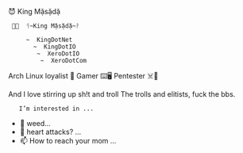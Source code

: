 😈 King Mặsặdặ

     🖕🏼  ᛩ~King Mặsặdặ~ᚹ

         ~  KingDotNet
           ~  KingDotIO
            ~  XeroDotIO
             ~  XeroDotCom

Arch Linux loyalist 🖤
Gamer ⌨️🖥️
Pentester ☠️🔑


And I love stirring up sh!t and troll
  The trolls and elitists, fuck the bbs.


       I’m interested in ...
- 🌱 weed...
- 💞️ heart attacks?  ...
- 📫 How to reach your mom ...

<!---
kingdotIO/kingdotIO is a ✨ evil ✨ repository because its `README.md` (this file) appears on your sisters GitHub profile.
You can click the Preview link to take a look at your dumbassness.
--->
